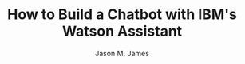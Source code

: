 ---
layout: post
title: How to Build a Chatbot with IBM's Watson Assistant
author: Jason M. James
summary: 
date: 
created: 2021-05-24
updated: 
tags: [conversation design, AI, ML, chatbots, watson]
---